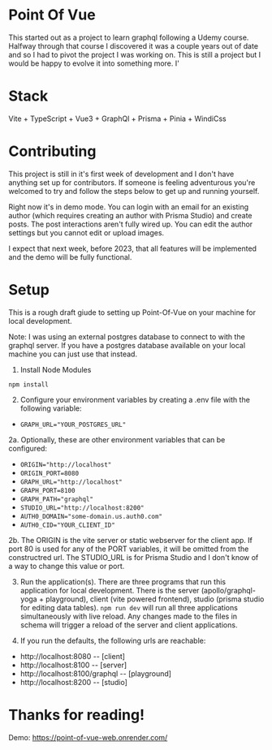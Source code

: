 # Point Of Vue

This started out as a project to learn graphql following a Udemy course. Halfway through that 
course I discovered it was a couple years out of date and so I had to pivot the project I was 
working on. This is still a project but I would be happy to evolve it into something more. I'

# Stack

Vite + TypeScript + Vue3 + GraphQl + Prisma + Pinia + WindiCss

# Contributing

This project is still in it's first week of development and I don't have anything set up for 
contributors. If someone is feeling adventurous you're welcomed to try and follow the steps 
below to get up and running yourself.

Right now it's in demo mode. You can login with an email for an existing author (which requires creating an author with Prisma Studio) and create posts. The post interactions aren't fully wired up. You can edit the author settings but you cannot edit or upload images.

I expect that next week, before 2023, that all features will be implemented and the demo will be fully functional.

# Setup

This is a rough draft giude to setting up Point-Of-Vue on your machine for local development.

Note: I was using an external postgres database to connect to with the graphql server. If you 
have a postgres database available on your local machine you can just use that instead.

1. Install Node Modules

```
npm install
```

2. Configure your environment variables by creating a .env file with the following variable:
- `GRAPH_URL="YOUR_POSTGRES_URL"`

2a. Optionally, these are other environment variables that can be configured:
- `ORIGIN="http://localhost"`
- `ORIGIN_PORT=8080`
- `GRAPH_URL="http://localhost"`
- `GRAPH_PORT=8100`
- `GRAPH_PATH="graphql"`
- `STUDIO_URL="http://localhost:8200"`
- `AUTH0_DOMAIN="some-domain.us.auth0.com"`
- `AUTH0_CID="YOUR_CLIENT_ID"`

2b. The ORIGIN is the vite server or static webserver for the client app. If port 80 is used for any 
of the PORT variables, it will be omitted from the constructred url. The STUDIO_URL is for Prisma Studio 
and I don't know of a way to change this value or port.

3. Run the application(s). There are three programs that run this application for local development. There 
is the server (apollo/graphql-yoga + playground), client (vite powered frontend), studio (prisma studio for editing data tables). `npm run dev` will run all three applications simultaneously with live reload. Any changes made to the files in schema will trigger a reload of the server and client applications. 

4. If you run the defaults, the following urls are reachable:
- http://localhost:8080          -- [client]
- http://localhost:8100          -- [server]
- http://localhost:8100/graphql  -- [playground]
- http://localhost:8200          -- [studio]

# Thanks for reading!

Demo: https://point-of-vue-web.onrender.com/